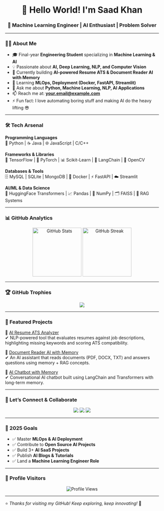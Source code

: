 <h1 align="center">👋 Hello World! I'm Saad Khan</h1>
<h3 align="center">🚀 Machine Learning Engineer | AI Enthusiast | Problem Solver</h3>

---

### 👨‍💻 About Me
- 🎓 Final-year **Engineering Student** specializing in **Machine Learning & AI**  
- 💡 Passionate about **AI, Deep Learning, NLP, and Computer Vision**  
- 🔭 Currently building **AI-powered Resume ATS & Document Reader AI with Memory**  
- 🌱 Learning **MLOps, Deployment (Docker, FastAPI, Streamlit)**  
- 💬 Ask me about **Python, Machine Learning, NLP, AI Applications**  
- 📫 Reach me at: **your.email@example.com**  
- ⚡ Fun fact: I love automating boring stuff and making AI do the heavy lifting 😎  

---

### 🛠️ Tech Arsenal
**Programming Languages**  
🐍 Python | ☕ Java | 🌐 JavaScript | C/C++  

**Frameworks & Libraries**  
🧠 TensorFlow | 🤖 PyTorch | 📊 Scikit-Learn | 📝 LangChain | 🔎 OpenCV  

**Databases & Tools**  
🗄️ MySQL | SQLite | MongoDB | 🐳 Docker | ⚡ FastAPI | ☁️ Streamlit  

**AI/ML & Data Science**  
🔗 HuggingFace Transformers | 📈 Pandas | 🧮 NumPy | 🗂️ FAISS | 🧠 RAG Systems  

---

### 📊 GitHub Analytics
<p align="center">
  <img src="https://github-readme-stats.vercel.app/api?username=saadalikhan8055&show_icons=true&theme=radical" alt="GitHub Stats" height="160"/>
  <img src="https://github-readme-streak-stats.herokuapp.com/?user=saadalikhan8055&theme=radical" alt="GitHub Streak" height="160"/>
</p>

---

### 🏆 GitHub Trophies
<p align="center">
  <img src="https://github-profile-trophy.vercel.app/?username=saadalikhan8055&theme=onedark&row=1&column=6" />
</p>

---

### 🚀 Featured Projects
📌 [AI Resume ATS Analyzer](https://github.com/saadalikhan8055/ai-resume-ats)  
✔ NLP-powered tool that evaluates resumes against job descriptions, highlighting missing keywords and scoring ATS compatibility.  

📌 [Document Reader AI with Memory](https://github.com/saadalikhan8055/document-reader-ai)  
✔ An AI assistant that reads documents (PDF, DOCX, TXT) and answers questions using memory + RAG concepts.  

📌 [AI Chatbot with Memory](https://github.com/saadalikhan8055/ai-chatbot-memory)  
✔ Conversational AI chatbot built using LangChain and Transformers with long-term memory.  

---

### 🤝 Let’s Connect & Collaborate
<p align="center">
  <a href="https://linkedin.com/in/your-linkedin"><img src="https://img.shields.io/badge/LinkedIn-blue?style=for-the-badge&logo=linkedin"/></a>
  <a href="https://twitter.com/your-twitter"><img src="https://img.shields.io/badge/Twitter-black?style=for-the-badge&logo=twitter"/></a>
  <a href="mailto:your.email@example.com"><img src="https://img.shields.io/badge/Email-red?style=for-the-badge&logo=gmail"/></a>
</p>

---

### 🎯 2025 Goals
- ✅ Master **MLOps & AI Deployment**  
- ✅ Contribute to **Open Source AI Projects**  
- ✅ Build 3+ **AI SaaS Projects**  
- ✅ Publish **AI Blogs & Tutorials**  
- ✅ Land a **Machine Learning Engineer Role**  

---

### 👀 Profile Visitors
<p align="center">
  <img src="https://komarev.com/ghpvc/?username=saadalikhan8055&style=for-the-badge&color=blue" alt="Profile Views"/>
</p>

---

⭐️ *Thanks for visiting my GitHub! Keep exploring, keep innovating!* 🚀  
